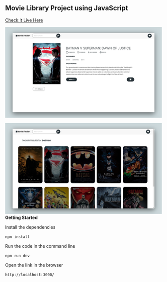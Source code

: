 ## Movie Library  Project  using JavaScript

[Check It Live Here](https://moviefinder19.netlify.app/)  


![](img/thumbnail1.png)

![](img/thumbnail2.png)
**Getting Started**

Install the dependencies

```
npm install
```

Run the code in the command line

```
npm run dev
```



Open the link in the browser

```
http://localhost:3000/
```

